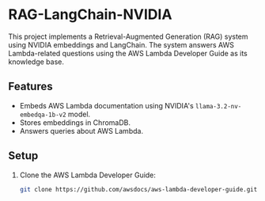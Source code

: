 # RAG-LangChain-NVIDIA

This project implements a Retrieval-Augmented Generation (RAG) system using NVIDIA embeddings and LangChain. The system answers AWS Lambda-related questions using the AWS Lambda Developer Guide as its knowledge base.

## Features
- Embeds AWS Lambda documentation using NVIDIA's `llama-3.2-nv-embedqa-1b-v2` model.
- Stores embeddings in ChromaDB.
- Answers queries about AWS Lambda.

## Setup
1. Clone the AWS Lambda Developer Guide:
   ```bash
   git clone https://github.com/awsdocs/aws-lambda-developer-guide.git
